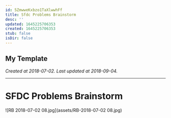 ```yaml
---
id: 5ZmwweKxbzo1TaXlwwhFf
title: Sfdc Problems Brainstorm
desc: ''
updated: 1645225706353
created: 1645225706353
stub: false
isDir: false
---
```

My Template
---

_Created at 2018-07-02._
_Last updated at 2018-09-04._




---

# SFDC Problems Brainstorm


![RB 2018-07-02 08.jpg](assets/RB-2018-07-02 08.jpg)

